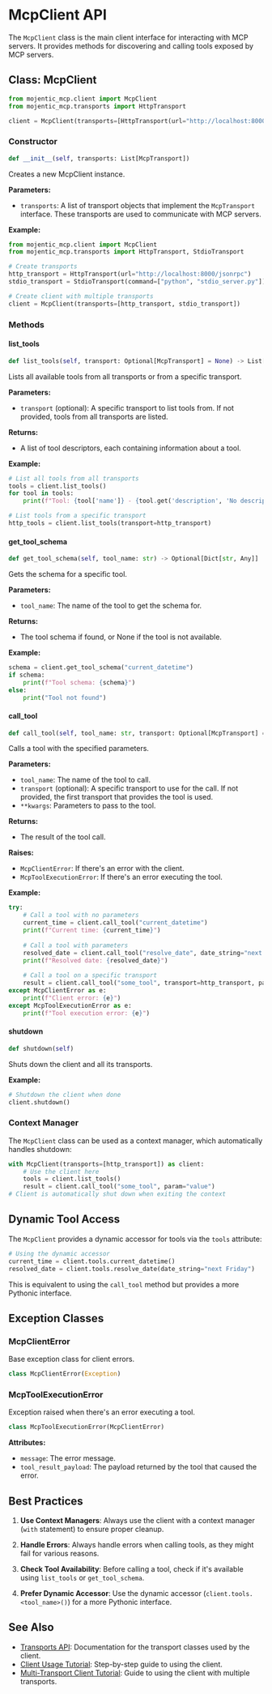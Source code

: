 # McpClient API

The `McpClient` class is the main client interface for interacting with MCP servers. It provides methods for discovering and calling tools exposed by MCP servers.

## Class: McpClient

```python
from mojentic_mcp.client import McpClient
from mojentic_mcp.transports import HttpTransport

client = McpClient(transports=[HttpTransport(url="http://localhost:8000/jsonrpc")])
```

### Constructor

```python
def __init__(self, transports: List[McpTransport])
```

Creates a new McpClient instance.

**Parameters:**
- `transports`: A list of transport objects that implement the `McpTransport` interface. These transports are used to communicate with MCP servers.

**Example:**
```python
from mojentic_mcp.client import McpClient
from mojentic_mcp.transports import HttpTransport, StdioTransport

# Create transports
http_transport = HttpTransport(url="http://localhost:8000/jsonrpc")
stdio_transport = StdioTransport(command=["python", "stdio_server.py"])

# Create client with multiple transports
client = McpClient(transports=[http_transport, stdio_transport])
```

### Methods

#### list_tools

```python
def list_tools(self, transport: Optional[McpTransport] = None) -> List[Dict[str, Any]]
```

Lists all available tools from all transports or from a specific transport.

**Parameters:**
- `transport` (optional): A specific transport to list tools from. If not provided, tools from all transports are listed.

**Returns:**
- A list of tool descriptors, each containing information about a tool.

**Example:**
```python
# List all tools from all transports
tools = client.list_tools()
for tool in tools:
    print(f"Tool: {tool['name']} - {tool.get('description', 'No description')}")

# List tools from a specific transport
http_tools = client.list_tools(transport=http_transport)
```

#### get_tool_schema

```python
def get_tool_schema(self, tool_name: str) -> Optional[Dict[str, Any]]
```

Gets the schema for a specific tool.

**Parameters:**
- `tool_name`: The name of the tool to get the schema for.

**Returns:**
- The tool schema if found, or None if the tool is not available.

**Example:**
```python
schema = client.get_tool_schema("current_datetime")
if schema:
    print(f"Tool schema: {schema}")
else:
    print("Tool not found")
```

#### call_tool

```python
def call_tool(self, tool_name: str, transport: Optional[McpTransport] = None, **kwargs: Any) -> Any
```

Calls a tool with the specified parameters.

**Parameters:**
- `tool_name`: The name of the tool to call.
- `transport` (optional): A specific transport to use for the call. If not provided, the first transport that provides the tool is used.
- `**kwargs`: Parameters to pass to the tool.

**Returns:**
- The result of the tool call.

**Raises:**
- `McpClientError`: If there's an error with the client.
- `McpToolExecutionError`: If there's an error executing the tool.

**Example:**
```python
try:
    # Call a tool with no parameters
    current_time = client.call_tool("current_datetime")
    print(f"Current time: {current_time}")
    
    # Call a tool with parameters
    resolved_date = client.call_tool("resolve_date", date_string="next Friday")
    print(f"Resolved date: {resolved_date}")
    
    # Call a tool on a specific transport
    result = client.call_tool("some_tool", transport=http_transport, param="value")
except McpClientError as e:
    print(f"Client error: {e}")
except McpToolExecutionError as e:
    print(f"Tool execution error: {e}")
```

#### shutdown

```python
def shutdown(self)
```

Shuts down the client and all its transports.

**Example:**
```python
# Shutdown the client when done
client.shutdown()
```

### Context Manager

The `McpClient` class can be used as a context manager, which automatically handles shutdown:

```python
with McpClient(transports=[http_transport]) as client:
    # Use the client here
    tools = client.list_tools()
    result = client.call_tool("some_tool", param="value")
# Client is automatically shut down when exiting the context
```

## Dynamic Tool Access

The `McpClient` provides a dynamic accessor for tools via the `tools` attribute:

```python
# Using the dynamic accessor
current_time = client.tools.current_datetime()
resolved_date = client.tools.resolve_date(date_string="next Friday")
```

This is equivalent to using the `call_tool` method but provides a more Pythonic interface.

## Exception Classes

### McpClientError

Base exception class for client errors.

```python
class McpClientError(Exception)
```

### McpToolExecutionError

Exception raised when there's an error executing a tool.

```python
class McpToolExecutionError(McpClientError)
```

**Attributes:**
- `message`: The error message.
- `tool_result_payload`: The payload returned by the tool that caused the error.

## Best Practices

1. **Use Context Managers**: Always use the client with a context manager (`with` statement) to ensure proper cleanup.

2. **Handle Errors**: Always handle errors when calling tools, as they might fail for various reasons.

3. **Check Tool Availability**: Before calling a tool, check if it's available using `list_tools` or `get_tool_schema`.

4. **Prefer Dynamic Accessor**: Use the dynamic accessor (`client.tools.<tool_name>()`) for a more Pythonic interface.

## See Also

- [Transports API](transports.md): Documentation for the transport classes used by the client.
- [Client Usage Tutorial](../tutorials/client-usage.md): Step-by-step guide to using the client.
- [Multi-Transport Client Tutorial](../tutorials/multi-transport.md): Guide to using the client with multiple transports.